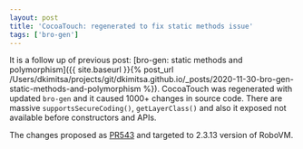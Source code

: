```yaml
---
layout: post
title: 'CocoaTouch: regenerated to fix static methods issue'
tags: ['bro-gen']
---
```

It is a follow up of previous post: [bro-gen: static methods and polymorphism]({{ site.baseurl }}{% post_url /Users/dkimitsa/projects/git/dkimitsa.github.io/_posts/2020-11-30-bro-gen-static-methods-and-polymorphism %}).
CocoaTouch was regenerated with updated `bro-gen` and it caused 1000+ changes in source code. There are massive `supportsSecureCoding()`, `getLayerClass()` and also it exposed not available before constructors and APIs.

The changes proposed as [PR543](https://github.com/MobiVM/robovm/pull/543) and targeted to 2.3.13 version of RoboVM. 
